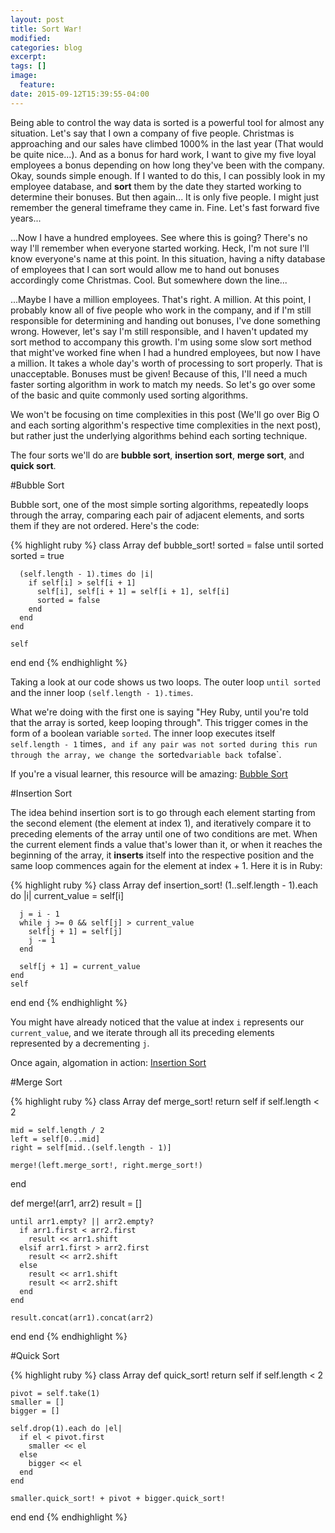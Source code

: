 ```yaml
---
layout: post
title: Sort War!
modified:
categories: blog
excerpt:
tags: []
image:
  feature:
date: 2015-09-12T15:39:55-04:00
---
```


Being able to control the way data is sorted is a powerful tool for almost any situation. Let's say that I own a company of five people. Christmas is approaching and our sales have climbed 1000% in the last year (That would be quite nice...). And as a bonus for hard work, I want to give my five loyal employees a bonus depending on how long they've been with the company. Okay, sounds simple enough. If I wanted to do this, I can possibly look in my employee database, and **sort** them by the date they started working to determine their bonuses. But then again... It is only five people. I might just remember the general timeframe they came in. Fine. Let's fast forward five years...

...Now I have a hundred employees. See where this is going? There's no way I'll remember when everyone started working. Heck, I'm not sure I'll know everyone's name at this point. In this situation, having a nifty database of employees that I can sort would allow me to hand out bonuses accordingly come Christmas. Cool. But somewhere down the line...

...Maybe I have a million employees. That's right. A million. At this point, I probably know all of five people who work in the company, and if I'm still responsible for determining and handing out bonuses, I've done something wrong. However, let's say I'm still responsible, and I haven't updated my sort method to accompany this growth. I'm using some slow sort method that might've worked fine when I had a hundred employees, but now I have a million. It takes a whole day's worth of processing to sort properly. That is unacceptable. Bonuses must be given! Because of this, I'll need a much faster sorting algorithm in work to match my needs. So let's go over some of the basic and quite commonly used sorting algorithms.

We won't be focusing on time complexities in this post (We'll go over Big O and each sorting algorithm's respective time complexities in the next post), but rather just the underlying algorithms behind each sorting technique.

The four sorts we'll do are **bubble sort**, **insertion sort**, **merge sort**, and **quick sort**.

#Bubble Sort

Bubble sort, one of the most simple sorting algorithms, repeatedly loops through the array, comparing each pair of adjacent elements, and sorts them if they are not ordered. Here's the code:

{% highlight ruby %}
class Array
  def bubble_sort!
    sorted = false
    until sorted
      sorted = true

      (self.length - 1).times do |i|
        if self[i] > self[i + 1]
          self[i], self[i + 1] = self[i + 1], self[i]
          sorted = false
        end
      end
    end

    self
  end
end
{% endhighlight %}

Taking a look at our code shows us two loops. The outer loop `until sorted` and the inner loop `(self.length - 1).times`.

What we're doing with the first one is saying "Hey Ruby, until you're told that the array is sorted, keep looping through". This trigger comes in the form of a boolean variable `sorted`. The inner loop executes itself `self.length - 1` times`, and if any pair was not sorted during this run through the array, we change the `sorted` variable back to `false`.

If you're a visual learner, this resource will be amazing: [Bubble Sort](http://www.algomation.com/player?algorithm=541a6ea7a7fe980200089c5e)

#Insertion Sort

The idea behind insertion sort is to go through each element starting from the second element (the element at index 1), and iteratively compare it to preceding elements of the array until one of two conditions are met. When the current element finds a value that's lower than it, or when it reaches the beginning of the array, it **inserts** itself into the respective position and the same loop commences again for the element at index + 1. Here it is in Ruby:

{% highlight ruby %}
class Array
  def insertion_sort!
    (1..self.length - 1).each do |i|
      current_value = self[i]

      j = i - 1
      while j >= 0 && self[j] > current_value
        self[j + 1] = self[j]
        j -= 1
      end

      self[j + 1] = current_value
    end
    self
  end
end
{% endhighlight %}

You might have already noticed that the value at index `i` represents our `current_value`, and we iterate through all its preceding elements represented by a decrementing `j`.

Once again, algomation in action: [Insertion Sort](http://www.algomation.com/player?algorithm=5414f43062a6d502003341bc)

#Merge Sort

{% highlight ruby %}
class Array
  def merge_sort!
    return self if self.length < 2

    mid = self.length / 2
    left = self[0...mid]
    right = self[mid..(self.length - 1)]

    merge!(left.merge_sort!, right.merge_sort!)
  end

  def merge!(arr1, arr2)
    result = []

    until arr1.empty? || arr2.empty?
      if arr1.first < arr2.first
        result << arr1.shift
      elsif arr1.first > arr2.first
        result << arr2.shift
      else
        result << arr1.shift
        result << arr2.shift
      end
    end

    result.concat(arr1).concat(arr2)
  end
end
{% endhighlight %}

#Quick Sort

{% highlight ruby %}
class Array
  def quick_sort!
    return self if self.length < 2

    pivot = self.take(1)
    smaller = []
    bigger = []

    self.drop(1).each do |el|
      if el < pivot.first
        smaller << el
      else
        bigger << el
      end
    end

    smaller.quick_sort! + pivot + bigger.quick_sort!
  end
end
{% endhighlight %}
